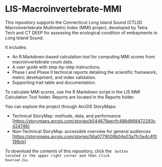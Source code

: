 # LIS-Macroinvertebrate-MMI

This repository supports the Connecticut Long Island Sound (CTLIS) Macroinvertebrate Multimetric Index (MMI) project, developed by Tetra Tech and CT DEEP for assessing the ecological condition of embayments in Long Island Sound.

It includes:

  - An R Markdown-based calculation tool for computing MMI scores from macroinvertebrate count data.
  - A user guide with step-by-step instructions.
  - Phase I and Phase II technical reports detailing the scientific framework, metric development, and index validation.
  - Supporting trait table and documentation.

To calculate MMI scores, use the R Markdown script in the LIS MMI Calculation Tool folder. Reports are located in the Reports folder.

You can explore the project through ArcGIS StoryMaps:
  - Technical StoryMap: methods, data, and performance [https://storymaps.arcgis.com/stories/b544679aecfc486d968472293c424746]
  - Non-Technical StoryMap: accessible overview for general audiences [https://storymaps.arcgis.com/stories/56a0779009b04e03a7fc5e4c4f0199cb]

To download the contents of this repository, click the <Code> button located in the upper right corner and then click `Download Zip`. 

